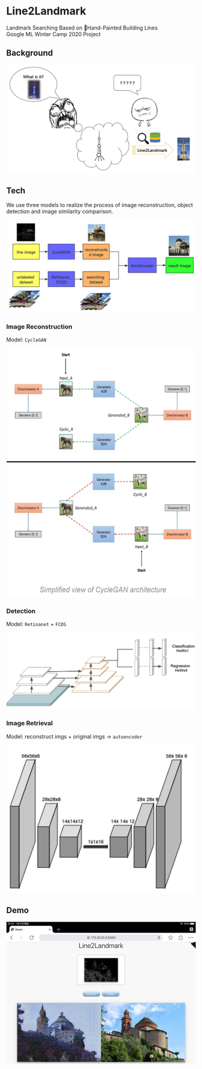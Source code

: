 # Line2Landmark
Landmark Searching Based on Hand-Painted Building Lines  
Google ML Winter Camp 2020  Project 

## Background
![1.png](pic/1.png)

## Tech
We use three models to realize the process of image reconstruction, object detection and image similarity comparison.

![2.png](pic/2.png)

### Image Reconstruction
Model: `CycleGAN`

![3.png](pic/3.png)

### Detection
Model: `Retinanet` + `FCOS`

![4.png](pic/4.png)

### Image Retrieval
Model: reconstruct imgs + original imgs -> `autoencoder`

![5.png](pic/5.png)

## Demo
![6.png](pic/6.png)